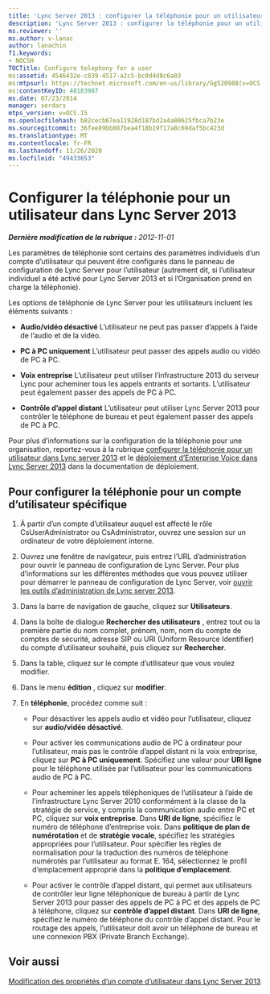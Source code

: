 ```yaml
---
title: 'Lync Server 2013 : configurer la téléphonie pour un utilisateur'
description: 'Lync Server 2013 : configurer la téléphonie pour un utilisateur.'
ms.reviewer: ''
ms.author: v-lanac
author: lanachin
f1.keywords:
- NOCSH
TOCTitle: Configure telephony for a user
ms:assetid: 4546432e-c839-4517-a2c5-bc0d4d8c6a03
ms:mtpsurl: https://technet.microsoft.com/en-us/library/Gg520988(v=OCS.15)
ms:contentKeyID: 48183987
ms.date: 07/23/2014
manager: serdars
mtps_version: v=OCS.15
ms.openlocfilehash: b82cecb67ea11928d187bd2a4a00625fbca7b23e
ms.sourcegitcommit: 36fee89bb887bea4f18b19f17a8c69daf5bc423d
ms.translationtype: MT
ms.contentlocale: fr-FR
ms.lasthandoff: 11/26/2020
ms.locfileid: "49433653"
---
```

# <a name="configure-telephony-for-a-user-in-lync-server-2013"></a>Configurer la téléphonie pour un utilisateur dans Lync Server 2013

<div data-xmlns="http://www.w3.org/1999/xhtml">

<div class="topic" data-xmlns="http://www.w3.org/1999/xhtml" data-msxsl="urn:schemas-microsoft-com:xslt" data-cs="https://msdn.microsoft.com/">

<div data-asp="https://msdn2.microsoft.com/asp">



</div>

<div id="mainSection">

<div id="mainBody">

<span> </span>

_**Dernière modification de la rubrique :** 2012-11-01_

Les paramètres de téléphonie sont certains des paramètres individuels d’un compte d’utilisateur qui peuvent être configurés dans le panneau de configuration de Lync Server pour l’utilisateur (autrement dit, si l’utilisateur individuel a été activé pour Lync Server 2013 et si l’Organisation prend en charge la téléphonie).

Les options de téléphonie de Lync Server pour les utilisateurs incluent les éléments suivants :

  - **Audio/vidéo désactivé**   L’utilisateur ne peut pas passer d’appels à l’aide de l’audio et de la vidéo.

  - **PC à PC uniquement**   L’utilisateur peut passer des appels audio ou vidéo de PC à PC.

  - **Voix entreprise**   L’utilisateur peut utiliser l’infrastructure 2013 du serveur Lync pour acheminer tous les appels entrants et sortants. L’utilisateur peut également passer des appels de PC à PC.

  - **Contrôle d’appel distant**   L’utilisateur peut utiliser Lync Server 2013 pour contrôler le téléphone de bureau et peut également passer des appels de PC à PC.

Pour plus d’informations sur la configuration de la téléphonie pour une organisation, reportez-vous à la rubrique [configurer la téléphonie pour un utilisateur dans Lync server 2013](lync-server-2013-configure-telephony-for-a-user.md) et le [déploiement d’Enterprise Voice dans Lync Server 2013](lync-server-2013-deploying-enterprise-voice.md) dans la documentation de déploiement.

<div>

## <a name="to-configure-telephony-for-a-specific-user-account"></a>Pour configurer la téléphonie pour un compte d’utilisateur spécifique

1.  À partir d’un compte d’utilisateur auquel est affecté le rôle CsUserAdministrator ou CsAdministrator, ouvrez une session sur un ordinateur de votre déploiement interne.

2.  Ouvrez une fenêtre de navigateur, puis entrez l’URL d’administration pour ouvrir le panneau de configuration de Lync Server. Pour plus d’informations sur les différentes méthodes que vous pouvez utiliser pour démarrer le panneau de configuration de Lync Server, voir [ouvrir les outils d’administration de Lync server 2013](lync-server-2013-open-lync-server-administrative-tools.md).

3.  Dans la barre de navigation de gauche, cliquez sur **Utilisateurs**.

4.  Dans la boîte de dialogue **Rechercher des utilisateurs** , entrez tout ou la première partie du nom complet, prénom, nom, nom du compte de comptes de sécurité, adresse SIP ou URI (Uniform Resource Identifier) du compte d’utilisateur souhaité, puis cliquez sur **Rechercher**.

5.  Dans la table, cliquez sur le compte d’utilisateur que vous voulez modifier.

6.  Dans le menu **édition** , cliquez sur **modifier**.

7.  En **téléphonie**, procédez comme suit :
    
      - Pour désactiver les appels audio et vidéo pour l’utilisateur, cliquez sur **audio/vidéo désactivé**.
    
      - Pour activer les communications audio de PC à ordinateur pour l’utilisateur, mais pas le contrôle d’appel distant ni la voix entreprise, cliquez sur **PC à PC uniquement**. Spécifiez une valeur pour **URI ligne** pour le téléphone utilisée par l’utilisateur pour les communications audio de PC à PC.
    
      - Pour acheminer les appels téléphoniques de l’utilisateur à l’aide de l’infrastructure Lync Server 2010 conformément à la classe de la stratégie de service, y compris la communication audio entre PC et PC, cliquez sur **voix entreprise**. Dans **URI de ligne**, spécifiez le numéro de téléphone d’entreprise voix. Dans **politique de plan de numérotation** et de **stratégie vocale**, spécifiez les stratégies appropriées pour l’utilisateur. Pour spécifier les règles de normalisation pour la traduction des numéros de téléphone numérotés par l’utilisateur au format E. 164, sélectionnez le profil d’emplacement approprié dans la **politique d’emplacement**.
    
      - Pour activer le contrôle d’appel distant, qui permet aux utilisateurs de contrôler leur ligne téléphonique de bureau à partir de Lync Server 2013 pour passer des appels de PC à PC et des appels de PC à téléphone, cliquez sur **contrôle d’appel distant**. Dans **URI de ligne**, spécifiez le numéro de téléphone du contrôle d’appel distant. Pour le routage des appels, l’utilisateur doit avoir un téléphone de bureau et une connexion PBX (Private Branch Exchange).

</div>

<div>

## <a name="see-also"></a>Voir aussi


[Modification des propriétés d’un compte d’utilisateur dans Lync Server 2013](lync-server-2013-modifying-user-account-properties.md)  
  

</div>

</div>

<span> </span>

</div>

</div>

</div>

